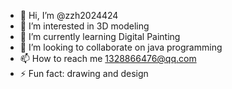 - 👋 Hi, I’m @zzh2024424
- 👀 I’m interested in 3D modeling
- 🌱 I’m currently learning Digital Painting
- 💞️ I’m looking to collaborate on java programming
- 📫 How to reach me 1328866476@qq.com
- ⚡ Fun fact: drawing and design

<!---
zzh2024424/zzh2024424 is a ✨ special ✨ repository because its `README.md` (this file) appears on your GitHub profile.
You can click the Preview link to take a look at your changes.
--->
